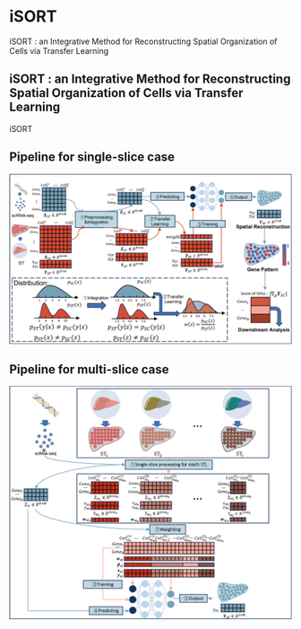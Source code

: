 # iSORT
iSORT : an Integrative Method for Reconstructing Spatial Organization of Cells via Transfer Learning

## iSORT : an Integrative Method for Reconstructing Spatial Organization of Cells via Transfer Learning
iSORT 

## Pipeline for single-slice case

![avatar](pipeline/pipeline_single_slice.png)

## Pipeline for multi-slice case
![avatar](pipeline/pipeline_multi_slice.png)

